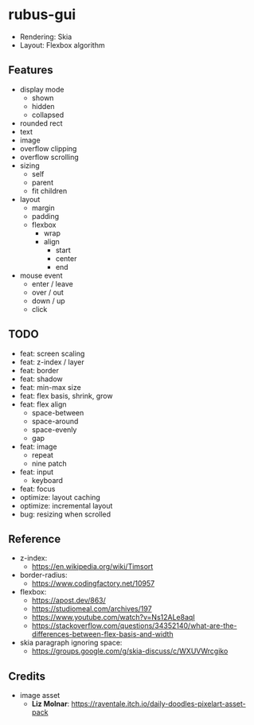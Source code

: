 # rubus-gui

- Rendering: Skia
- Layout: Flexbox algorithm

## Features

- display mode
    - shown
    - hidden
    - collapsed
- rounded rect
- text
- image
- overflow clipping
- overflow scrolling
- sizing
    - self
    - parent
    - fit children
- layout
    - margin
    - padding
    - flexbox
        - wrap
        - align
            - start
            - center
            - end
- mouse event
    - enter / leave
    - over / out
    - down / up
    - click

## TODO

- feat: screen scaling
- feat: z-index / layer
- feat: border
- feat: shadow
- feat: min-max size
- feat: flex basis, shrink, grow
- feat: flex align
    - space-between
    - space-around
    - space-evenly
    - gap
- feat: image
    - repeat
    - nine patch
- feat: input
    - keyboard
- feat: focus
- optimize: layout caching
- optimize: incremental layout
- bug: resizing when scrolled

## Reference

- z-index:
    - <https://en.wikipedia.org/wiki/Timsort>
- border-radius:
    - <https://www.codingfactory.net/10957>
- flexbox:
    - <https://apost.dev/863/>
    - <https://studiomeal.com/archives/197>
    - <https://www.youtube.com/watch?v=Ns12ALe8aqI>
    - <https://stackoverflow.com/questions/34352140/what-are-the-differences-between-flex-basis-and-width>
- skia paragraph ignoring space:
    - <https://groups.google.com/g/skia-discuss/c/WXUVWrcgiko>

## Credits

- image asset
    - **Liz Molnar**: <https://raventale.itch.io/daily-doodles-pixelart-asset-pack>
